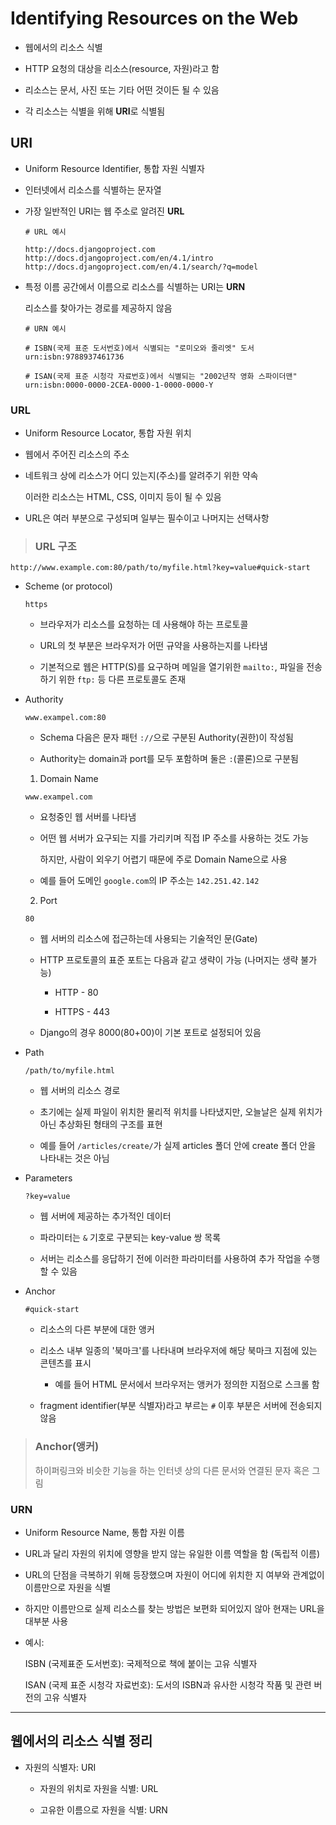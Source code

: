 # Identifying Resources on the Web

- 웹에서의 리소스 식별

- HTTP 요청의 대상을 리소스(resource, 자원)라고 함

- 리소스는 문서, 사진 또는 기타 어떤 것이든 될 수 있음

- 각 리소스는 식별을 위해 **URI**로 식별됨

## URI

- Uniform Resource Identifier, 통합 자원 식별자

- 인터넷에서 리소스를 식별하는 문자열

- 가장 일반적인 URI는 웹 주소로 알려진 **URL**

  ```
  # URL 예시

  http://docs.djangoproject.com
  http://docs.djangoproject.com/en/4.1/intro
  http://docs.djangoproject.com/en/4.1/search/?q=model
  ```

- 특정 이름 공간에서 이름으로 리소스를 식별하는 URI는 **URN**

  리소스를 찾아가는 경로를 제공하지 않음

  ```
  # URN 예시

  # ISBN(국제 표준 도서번호)에서 식별되는 "로미오와 줄리엣" 도서
  urn:isbn:9788937461736

  # ISAN(국제 표준 시청각 자료번호)에서 식별되는 "2002년작 영화 스파이더맨"
  urn:isbn:0000-0000-2CEA-0000-1-0000-0000-Y
  ```

### URL

- Uniform Resource Locator, 통합 자원 위치

- 웹에서 주어진 리소스의 주소

- 네트워크 상에 리소스가 어디 있는지(주소)를 알려주기 위한 약속

  이러한 리소스는 HTML, CSS, 이미지 등이 될 수 있음

- URL은 여러 부분으로 구성되며 일부는 필수이고 나머지는 선택사항

> ### URL 구조

`http://www.example.com:80/path/to/myfile.html?key=value#quick-start`

- Scheme (or protocol)

  `https`

  - 브라우저가 리소스를 요청하는 데 사용해야 하는 프로토콜

  - URL의 첫 부분은 브라우저가 어떤 규약을 사용하는지를 나타냄

  - 기본적으로 웹은 HTTP(S)를 요구하며 메일을 열기위한 `mailto:`, 파일을 전송하기 위한 `ftp:` 등 다른 프로토콜도 존재

- Authority

  `www.exampel.com:80`

  - Schema 다음은 문자 패턴 `://`으로 구분된 Authority(권한)이 작성됨

  - Authority는 domain과 port를 모두 포함하며 둘은 `:`(콜론)으로 구분됨

  1. Domain Name

    `www.exampel.com`

    - 요청중인 웹 서버를 나타냄

    - 어떤 웹 서버가 요구되는 지를 가리키며 직접 IP 주소를 사용하는 것도 가능

      하지만, 사람이 외우기 어렵기 때문에 주로 Domain Name으로 사용

    - 예를 들어 도메인 `google.com`의 IP 주소는 `142.251.42.142`

  2. Port

    `80`

    - 웹 서버의 리소스에 접근하는데 사용되는 기술적인 문(Gate)

    - HTTP 프로토콜의 표준 포트는 다음과 같고 생략이 가능 (나머지는 생략 불가능)

      - HTTP - 80

      - HTTPS - 443

    - Django의 경우 8000(80+00)이 기본 포트로 설정되어 있음

- Path

  `/path/to/myfile.html`

  - 웹 서버의 리소스 경로

  - 초기에는 실제 파일이 위치한 물리적 위치를 나타냈지만, 오늘날은 실제 위치가 아닌 추상화된 형태의 구조를 표현

  - 예를 들어 `/articles/create/`가 실제 articles 폴더 안에 create 폴더 안을 나타내는 것은 아님

- Parameters

  `?key=value`

  - 웹 서버에 제공하는 추가적인 데이터

  - 파라미터는 `&` 기호로 구분되는 key-value 쌍 목록

  - 서버는 리소스를 응답하기 전에 이러한 파라미터를 사용하여 추가 작업을 수행할 수 있음

- Anchor

  `#quick-start`

  - 리소스의 다른 부분에 대한 앵커

  - 리소스 내부 일종의 '북마크'를 나타내며 브라우저에 해당 북마크 지점에 있는 콘텐츠를 표시

    - 예를 들어 HTML 문서에서 브라우저는 앵커가 정의한 지점으로 스크롤 함

  - fragment identifier(부분 식별자)라고 부르는 `#` 이후 부분은 서버에 전송되지 않음

> ### Anchor(앵커)
>
> 하이퍼링크와 비슷한 기능을 하는 인터넷 상의 다른 문서와 연결된 문자 혹은 그림

### URN

- Uniform Resource Name, 통합 자원 이름

- URL과 달리 자원의 위치에 영향을 받지 않는 유일한 이름 역할을 함 (독립적 이름)

- URL의 단점을 극복하기 위해 등장했으며 자원이 어디에 위치한 지 여부와 관계없이 이름만으로 자원을 식별

- 하지만 이름만으로 실제 리소스를 찾는 방법은 보편화 되어있지 않아 현재는 URL을 대부분 사용

- 예시: 

  ISBN (국제표준 도서번호): 국제적으로 책에 붙이는 고유 식별자

  ISAN (국제 표준 시청각 자료번호): 도서의 ISBN과 유사한 시청각 작품 및 관련 버전의 고유 식별자

---

## 웹에서의 리소스 식별 정리

- 자원의 식별자: URI

  - 자원의 위치로 자원을 식별: URL

  - 고유한 이름으로 자원을 식별: URN